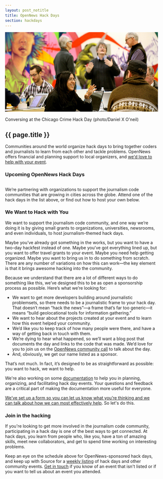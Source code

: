 ```yaml
---
layout: post_notitle
title: OpenNews Hack Days
section: hackdays
---
```

<img src="/media/img/hackdays.jpg" class="topline">
<p class="caption">Conversing at the Chicago Crime Hack Day (photo/Daniel X O'neil)</p>

<h2>{{ page.title }}</h2>
<p class="bodybig">Communities around the world organize hack days to bring together coders and journalists to learn from each other and tackle problems. OpenNews offers financial and planning support to local organizers, and <a href="https://sendto.mozilla.org/page/s/knight-mozilla-news-hack-day">we'd love to help with your event</a>.</p>

<div id="hackcalbox">
    <h3>Upcoming OpenNews Hack Days</h3>
    <table id="hackcal">
    </table>
    </div>
We’re partnering with organizations to support the journalism code communities that are growing in cities across the globe. Attend one of the hack days in the list above, or find out how to host your own below.

<h3>We Want to Hack with You</h3>

We want to support the journalism code community, and one way we’re doing it is by giving small grants to organizations, universities, newsrooms, and even individuals, to host journalism-themed hack days.

Maybe you’ve already got something in the works, but you want to have a two-day hackfest instead of one. Maybe you’ve got everything lined up, but you want to offer travel grants to your event. Maybe you need help getting organized. Maybe you want to bring us in to do something from scratch. There are any number of variations on how this can work—the key element is that it brings awesome hacking into the community.

Because we understand that there are a lot of different ways to do something like this, we’ve designed this to be as open a sponsorship process as possible. Here’s what we’re looking for:

* We want to get more developers building around journalistic problemsets, so there needs to be a journalistic frame to your hack day. That doesn’t mean “hack the news”—a frame that’s far too generic—it means “build geolocational tools for information gathering.”
* We want to hear about the projects created at your event and to learn how this event helped your community.
* We’d like you to keep track of how many people were there, and have a way of getting back in touch with them.
* We’re dying to hear what happened, so we’ll want a blog post that documents the day and links to the code that was made. We’d love for you to join us on the <a href="https://wiki.mozilla.org/OpenNews/Calls">OpenNews community call</a> to talk about the day.
* And, obviously, we get our name listed as a sponsor.

That’s not much. In fact, it’s designed to be as straightforward as possible: you want to hack, we want to help.

We're also working on some <a href="https://github.com/erikao/journohackdays">documentation</a> to help you in planning, organizing, and facilitating hack day events. Your questions and feedback are a critical part of making the documentation more useful for everyone. 

<a href="https://sendto.mozilla.org/page/s/knight-mozilla-news-hack-day">We’ve set up a form so you can let us know what you’re thinking and we can talk about how we can most effectively help</a>. So let's do this. 

<h3>Join in the hacking</h3>

If you're looking to get more involved in the journalism code community, participating in a hack day is one of the best ways to get connected. At hack days, you learn from people who, like you, have a ton of amazing skills, meet new collaborators, and get to spend time working on interesting problems. 

Keep an eye on the schedule above for OpenNews-sponsored hack days, and keep up with Source for a <a href="http://source.mozillaopennews.org/en-US/articles/tags/events/">weekly listing</a> of hack days and other community events. <a href="mailto:opennews@mozillafoundation.org">Get in touch</a> if you know of an event that isn't listed or if you want to tell us about an event you attended.

<script type="text/javascript" src="media/js/tabletop.js"></script>

<script type="text/javascript">
    
      //window.onload = function() { init() };

      var public_spreadshseet_url = 'https://docs.google.com/spreadsheet/pub?key=0Anp-zgGKPxl7dFRBeHFiN2RIRmtablN1aFpwM05hM1E&output=html';

      $(document).ready( function() {
        Tabletop.init( { key: public_spreadshseet_url,
                         callback: showInfo,
                         debug: true } )
      });
      
        
      function showInfo() {        
        
        $.each( Tabletop.sheets("Sheet1").all(), function(i, hackday) {
          var hack_li = $('<tr><td class="date">' + hackday.date + '</td><td class="event"><a href="' + hackday.website +'">' + hackday.title + '</a></td><td class="location">' + hackday.location + '</td></tr>')
          hack_li.appendTo("#hackcal");
          
       if (hackday.status != 'happening') {
            hack_li.addClass('hide');
            };
 		});
 		 		
 		         
      };
      
</script>
